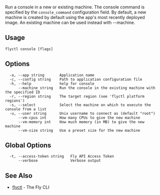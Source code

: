Run a console in a new or existing machine. The console command is
specified by the `console_command` configuration field. By default, a
new machine is created by default using the app's most recently deployed
image. An existing machine can be used instead with --machine.

## Usage
~~~
flyctl console [flags]
~~~

## Options

~~~
  -a, --app string       Application name
  -c, --config string    Path to application configuration file
  -h, --help             help for console
      --machine string   Run the console in the existing machine with the specified ID
  -r, --region string    The target region (see 'flyctl platform regions')
  -s, --select           Select the machine on which to execute the console from a list
  -u, --user string      Unix username to connect as (default "root")
      --vm-cpus int      How many CPUs to give the new machine
      --vm-memory int    How much memory (in MB) to give the new machine
      --vm-size string   Use a preset size for the new machine
~~~

## Global Options

~~~
  -t, --access-token string   Fly API Access Token
      --verbose               Verbose output
~~~

## See Also

* [flyctl](/docs/flyctl/help/)	 - The Fly CLI


